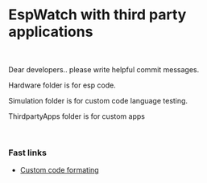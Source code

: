 # EspWatch with third party applications

<br />

Dear developers.. please write helpful commit messages.

Hardware folder is for esp code.

Simulation folder is for custom code language testing.

ThirdpartyApps folder is for custom apps

<br />

### Fast links
- [Custom code formating](./CustomCodeFormat.md)